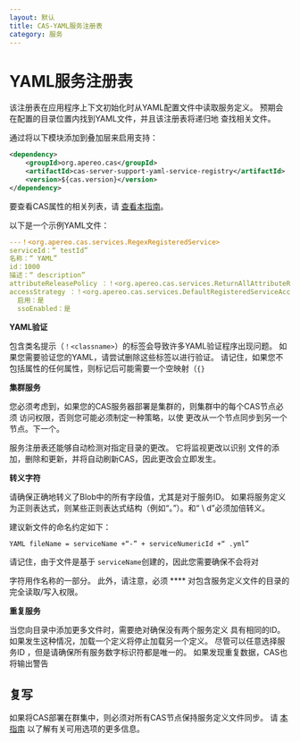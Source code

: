 ```yaml
---
layout: 默认
title: CAS-YAML服务注册表
category: 服务
---
```


# YAML服务注册表

该注册表在应用程序上下文初始化时从YAML配置文件中读取服务定义。 预期会在配置的目录位置内找到YAML文件，并且该注册表将递归地 查找相关文件。

通过将以下模块添加到叠加层来启用支持：

```xml
<dependency>
    <groupId>org.apereo.cas</groupId>
    <artifactId>cas-server-support-yaml-service-registry</artifactId>
    <version>${cas.version}</version>
</dependency>
```

要查看CAS属性的相关列表，请 [查看本指南](../configuration/Configuration-Properties.html#yaml-service-registry)。


以下是一个示例YAML文件：

```yml
---！<org.apereo.cas.services.RegexRegisteredService>
serviceId：“ testId”
名称：“ YAML”
id：1000
描述：“ description”
attributeReleasePolicy ：！<org.apereo.cas.services.ReturnAllAttributeReleasePolicy> {}
accessStrategy ：！<org.apereo.cas.services.DefaultRegisteredServiceAccessStrategy>
  启用：是
  ssoEnabled：是
```

<div class="alert alert-warning"><strong>YAML验证</strong><p>
包含类名提示（<code>！&lt;classname&gt;</code>）的标签会导致许多YAML验证程序出现问题。 如果您需要验证您的YAML，请尝试删除这些标签以进行验证。 请记住，如果您不包括属性的任何属性，则标记后可能需要一个空映射（<code>{}</code>
</p></div>

<div class="alert alert-warning"><strong>集群服务</strong><p>
您必须考虑到，如果您的CAS服务器部署是集群的，则集群中的每个CAS节点必须
访问权限，否则您可能必须制定一种策略，以使
更改从一个节点同步到另一个节点。下一个。
</p></div>

服务注册表还能够自动检测对指定目录的更改。 它将监视更改以识别 文件的添加，删除和更新，并将自动刷新CAS，因此更改会立即发生。

<div class="alert alert-info"><strong>转义字符</strong><p>
请确保正确地转义了Blob中的所有字段值，尤其是对于服务ID。 如果将服务定义为正则表达式，则某些正则表达式结构（例如“。”）。和“ \ d”必须加倍转义。
</p></div>

建议新文件的命名约定如下：

```bash
YAML fileName = serviceName +“-” + serviceNumericId +“ .yml”
```

请记住，由于文件是基于 `serviceName`创建的，因此您需要确保不会将对</a>

字符用作名称的一部分。 此外，请注意，必须 **** 对包含服务定义文件的目录的完全读取/写入权限。</p>

<div class="alert alert-warning"><strong>重复服务</strong><p>
当您向目录中添加更多文件时，需要绝对确保没有两个服务定义
具有相同的ID。 如果发生这种情况，加载一个定义将停止加载另一个定义。 尽管可以任意选择服务ID
，但是请确保所有服务数字标识符都是唯一的。 如果发现重复数据，CAS也将输出警告

</p></div>

## 复写

如果将CAS部署在群集中，则必须对所有CAS节点保持服务定义文件同步。 请 [本指南](Configuring-Service-Replication.html) 以了解有关可用选项的更多信息。

